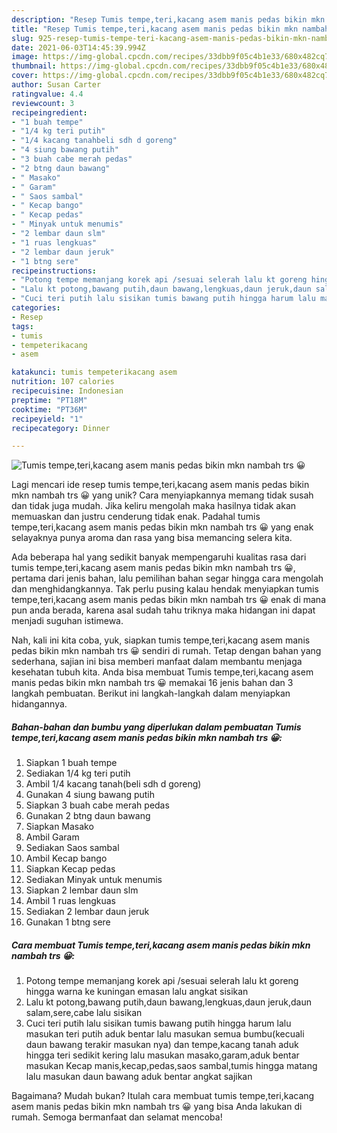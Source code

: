```yaml
---
description: "Resep Tumis tempe,teri,kacang asem manis pedas bikin mkn nambah trs 😀 Anti Gagal"
title: "Resep Tumis tempe,teri,kacang asem manis pedas bikin mkn nambah trs 😀 Anti Gagal"
slug: 925-resep-tumis-tempe-teri-kacang-asem-manis-pedas-bikin-mkn-nambah-trs-anti-gagal
date: 2021-06-03T14:45:39.994Z
image: https://img-global.cpcdn.com/recipes/33dbb9f05c4b1e33/680x482cq70/tumis-tempeterikacang-asem-manis-pedas-bikin-mkn-nambah-trs-foto-resep-utama.jpg
thumbnail: https://img-global.cpcdn.com/recipes/33dbb9f05c4b1e33/680x482cq70/tumis-tempeterikacang-asem-manis-pedas-bikin-mkn-nambah-trs-foto-resep-utama.jpg
cover: https://img-global.cpcdn.com/recipes/33dbb9f05c4b1e33/680x482cq70/tumis-tempeterikacang-asem-manis-pedas-bikin-mkn-nambah-trs-foto-resep-utama.jpg
author: Susan Carter
ratingvalue: 4.4
reviewcount: 3
recipeingredient:
- "1 buah tempe"
- "1/4 kg teri putih"
- "1/4 kacang tanahbeli sdh d goreng"
- "4 siung bawang putih"
- "3 buah cabe merah pedas"
- "2 btng daun bawang"
- " Masako"
- " Garam"
- " Saos sambal"
- " Kecap bango"
- " Kecap pedas"
- " Minyak untuk menumis"
- "2 lembar daun slm"
- "1 ruas lengkuas"
- "2 lembar daun jeruk"
- "1 btng sere"
recipeinstructions:
- "Potong tempe memanjang korek api /sesuai selerah lalu kt goreng hingga warna ke kuningan emasan lalu angkat sisikan"
- "Lalu kt potong,bawang putih,daun bawang,lengkuas,daun jeruk,daun salam,sere,cabe lalu sisikan"
- "Cuci teri putih lalu sisikan tumis bawang putih hingga harum lalu masukan teri putih aduk bentar lalu masukan semua bumbu(kecuali daun bawang terakir masukan nya) dan tempe,kacang tanah aduk hingga teri sedikit kering lalu masukan masako,garam,aduk bentar masukan Kecap manis,kecap,pedas,saos sambal,tumis hingga matang lalu masukan daun bawang aduk bentar angkat sajikan"
categories:
- Resep
tags:
- tumis
- tempeterikacang
- asem

katakunci: tumis tempeterikacang asem 
nutrition: 107 calories
recipecuisine: Indonesian
preptime: "PT18M"
cooktime: "PT36M"
recipeyield: "1"
recipecategory: Dinner

---
```



![Tumis tempe,teri,kacang asem manis pedas bikin mkn nambah trs 😀](https://img-global.cpcdn.com/recipes/33dbb9f05c4b1e33/680x482cq70/tumis-tempeterikacang-asem-manis-pedas-bikin-mkn-nambah-trs-foto-resep-utama.jpg)

Lagi mencari ide resep tumis tempe,teri,kacang asem manis pedas bikin mkn nambah trs 😀 yang unik? Cara menyiapkannya memang tidak susah dan tidak juga mudah. Jika keliru mengolah maka hasilnya tidak akan memuaskan dan justru cenderung tidak enak. Padahal tumis tempe,teri,kacang asem manis pedas bikin mkn nambah trs 😀 yang enak selayaknya punya aroma dan rasa yang bisa memancing selera kita.



Ada beberapa hal yang sedikit banyak mempengaruhi kualitas rasa dari tumis tempe,teri,kacang asem manis pedas bikin mkn nambah trs 😀, pertama dari jenis bahan, lalu pemilihan bahan segar hingga cara mengolah dan menghidangkannya. Tak perlu pusing kalau hendak menyiapkan tumis tempe,teri,kacang asem manis pedas bikin mkn nambah trs 😀 enak di mana pun anda berada, karena asal sudah tahu triknya maka hidangan ini dapat menjadi suguhan istimewa.


Nah, kali ini kita coba, yuk, siapkan tumis tempe,teri,kacang asem manis pedas bikin mkn nambah trs 😀 sendiri di rumah. Tetap dengan bahan yang sederhana, sajian ini bisa memberi manfaat dalam membantu menjaga kesehatan tubuh kita. Anda bisa membuat Tumis tempe,teri,kacang asem manis pedas bikin mkn nambah trs 😀 memakai 16 jenis bahan dan 3 langkah pembuatan. Berikut ini langkah-langkah dalam menyiapkan hidangannya.

<!--inarticleads1-->

##### Bahan-bahan dan bumbu yang diperlukan dalam pembuatan Tumis tempe,teri,kacang asem manis pedas bikin mkn nambah trs 😀:

1. Siapkan 1 buah tempe
1. Sediakan 1/4 kg teri putih
1. Ambil 1/4 kacang tanah(beli sdh d goreng)
1. Gunakan 4 siung bawang putih
1. Siapkan 3 buah cabe merah pedas
1. Gunakan 2 btng daun bawang
1. Siapkan  Masako
1. Ambil  Garam
1. Sediakan  Saos sambal
1. Ambil  Kecap bango
1. Siapkan  Kecap pedas
1. Sediakan  Minyak untuk menumis
1. Siapkan 2 lembar daun slm
1. Ambil 1 ruas lengkuas
1. Sediakan 2 lembar daun jeruk
1. Gunakan 1 btng sere




<!--inarticleads2-->

##### Cara membuat Tumis tempe,teri,kacang asem manis pedas bikin mkn nambah trs 😀:

1. Potong tempe memanjang korek api /sesuai selerah lalu kt goreng hingga warna ke kuningan emasan lalu angkat sisikan
1. Lalu kt potong,bawang putih,daun bawang,lengkuas,daun jeruk,daun salam,sere,cabe lalu sisikan
1. Cuci teri putih lalu sisikan tumis bawang putih hingga harum lalu masukan teri putih aduk bentar lalu masukan semua bumbu(kecuali daun bawang terakir masukan nya) dan tempe,kacang tanah aduk hingga teri sedikit kering lalu masukan masako,garam,aduk bentar masukan Kecap manis,kecap,pedas,saos sambal,tumis hingga matang lalu masukan daun bawang aduk bentar angkat sajikan




Bagaimana? Mudah bukan? Itulah cara membuat tumis tempe,teri,kacang asem manis pedas bikin mkn nambah trs 😀 yang bisa Anda lakukan di rumah. Semoga bermanfaat dan selamat mencoba!
